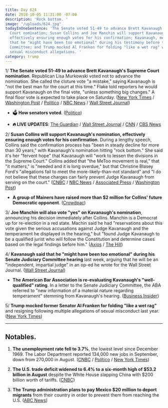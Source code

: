 ```yaml
---
title: Day 624
date: 2018-10-05 11:31:00 -07:00
description: 'Rock bottom. '
image: "/uploads/624.jpg"
todayInOneSentence: 'The Senate voted 51-49 to advance Brett Kavanaugh''s Supreme
  Court nomination; Susan Collins and Joe Manchin will support Kavanaugh''s nomination,
  effectively ensuring enough votes for his confirmation; Kavanaugh, meanwhile, said
  that he "might have been too emotional" during his testimony before the Senate Judiciary
  Committee; and Trump mocked Al Franken for folding "like a wet rag" when faced with
  sexual misconduct allegations. '
category: trump
---
```


1/ **The Senate voted 51-49 to advance Brett Kavanaugh's Supreme Court nomination**. Republican Lisa Murkowski voted not to advance the nomination. She called the cloture vote "a mistake," saying Kavanaugh is "not the best man for the court at this time." Flake told reporters he would support Kavanaugh on the final vote, "unless something big changes." A final floor vote is expected to take place on Saturday. ([New York Times](https://www.nytimes.com/2018/10/05/us/politics/brett-kavanaugh-vote-confirmed.html) / [Washington Post](https://www.washingtonpost.com/politics/kavanaugh-vote-hours-before-a-key-test-grassley-says-he-doesnt-know-how-it-will-go/2018/10/05/a71d92ba-c886-11e8-b1ed-1d2d65b86d0c_story.html) / [Politico](https://www.politico.com/story/2018/10/05/kavanaugh-votes-confirmed-872713) / [NBC News](https://www.nbcnews.com/politics/congress/senate-take-critical-procedural-vote-kavanaugh-friday-n917036) / [Wall Street Journal](https://www.wsj.com/livecoverage/kavanaugh))

* 🗳 **How senators voted**. ([Politico](https://www.politico.com/interactives/2018/brett-kavanaugh-senate-cloture-vote-count/))

* **🔥 LIVE UPDATES**: [The Guardian](https://www.theguardian.com/us-news/live/2018/oct/05/brett-kavanaugh-vote-latest-live-news-updates-confirmation-supreme-court-christine-blasey-ford-fbi-report) / [Wall Street Journal](https://www.wsj.com/livecoverage/kavanaugh) / [CNN](https://www.cnn.com/politics/live-news/kavanaugh-fbi-investigation-oct-18/index.html) / [CBS News](https://www.cbsnews.com/live-news/brett-kavanaugh-vote-confirmation-protests-fbi-report-senate-latest-today-2018-10-05-live-updates/)

2/ **Susan Collins will support Kavanaugh's nomination, effectively ensuring enough votes for his confirmation**. During a lengthy speech, Collins said the confirmation process has "been in steady decline for more than 30 years," with Kavanaugh's nomination hitting "rock bottom." She said it's her "fervent hope" that Kavanaugh will "work to lessen the divisions in the Supreme Court." Collins added that "the MeToo movement is real," that "it matters," is "needed and it is long overdue," but that Christine Blasey Ford's "allegations fail to meet the more-likely-than-not standard" and "I do not believe that these charges can fairly prevent Judge Kavanaugh from serving on the court." ([CNBC](https://www.cnbc.com/2018/10/05/gop-swing-vote-sen-susan-collins-will-vote-for-brett-kavanaugh.html) / [NBC News](https://www.nbcnews.com/politics/supreme-court/what-s-next-kavanaugh-all-eyes-2-key-senators-chamber-n917106) / [Associated Press](https://apnews.com/50c676ea67ba42949eb5612a536f548c) / [Washington Post](https://www.washingtonpost.com/politics/kavanaugh-vote-hours-before-a-key-test-grassley-says-he-doesnt-know-how-it-will-go/2018/10/05/a71d92ba-c886-11e8-b1ed-1d2d65b86d0c_story.html))

* **A group of Mainers have raised more than $2 million for Collins' future Democratic opponent**. ([Crowdpac](https://www.crowdpac.com/campaigns/387413/either-sen-collins-votes-no-on-kavanaugh-or-we-fund-her-future-opponent))

3/ **Joe Manchin will also vote "yes" on Kavanaugh's nomination**, announcing his decision immediately after Collins. Manchin is a Democrat up for re-election in a red state. Machin said he had "reservations about this vote given the serious accusations against Judge Kavanaugh and the temperament he displayed in the hearing," but "found Judge Kavanaugh to be a qualified jurist who will follow the Constitution and determine cases based on the legal findings before him." ([Axios](https://www.axios.com/manchin-a-yes-on-kavanaugh-79c8a446-6897-402e-a05f-1c5f93c04ade.html) / [The Hill](https://thehill.com/homenews/senate/409890-manchin-says-he-will-vote-for-kavanaugh))

4/ **Kavanaugh said that he "might have been too emotional" during his Senate Judiciary Committee hearing** last week, arguing that he will be an "independent, impartial judge" in an op-ed he wrote for the Wall Street Journal. ([Wall Street Journal](https://www.wsj.com/articles/i-am-an-independent-impartial-judge-1538695822))

* **The American Bar Association is re-evaluating Kavanaugh's "well-qualified" rating**. In a letter to the Senate Judiciary Committee, the ABA referred to "new information of a material nature regarding temperament" stemming from Kavanaugh's hearing. ([Business Insider](https://www.businessinsider.com/the-american-bar-association-reevaluating-kavanaugh-well-qualified-rating-2018-10))

5/ **Trump mocked former Senator Al Franken for folding "like a wet rag"** and resigning following multiple allegations of sexual misconduct last year. ([New York Times](https://www.nytimes.com/2018/10/04/us/politics/trump-al-franken-minnesota.html))

---

## Notables.

1. **The unemployment rate fell to 3.7%**, the lowest level since December 1969. The Labor Department reported 134,000 new jobs in September, down from 270,000 in August. ([CNBC](https://www.cnbc.com/2018/10/05/us-nonfarm-payrolls-september-2018.html) / [Politico](https://www.politico.com/story/2018/10/05/september-jobs-report-economy-added-jobs-873373) / [New York Times](https://www.nytimes.com/2018/10/05/business/economy/jobs-report.html))

2. **The U.S. trade deficit widened to 6.4% to a six-month high of $53.2 billion in August** despite the White House slapping China with $200 billion worth of tariffs. ([CNBC](https://www.cnbc.com/2018/10/05/the-us-trade-deficit-keeps-going-up-despite-tariffs.html))

3. **The Trump administration plans to pay Mexico $20 million to deport migrants** from their country in order to prevent them from reaching the U.S. ([ABC News](https://abcnews.go.com/US/mexico-congresss-opposition-us-moves-ahead-plan-give/story?id=58294253))
